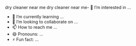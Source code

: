 
dry cleaner near me dry cleaner near me- 👀 I’m interested in ...
- 🌱 I’m currently learning ...
- 💞️ I’m looking to collaborate on ...
- 📫 How to reach me ...
- 😄 Pronouns: ...
- ⚡ Fun fact: ...

<!---
davazakuskene/davazakuskene is a ✨ special ✨ repository because its `README.md` (this file) appears on your GitHub profile.
You can click the Preview link to take a look at your changes.
--->
